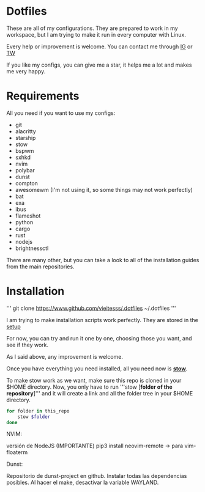 # Dotfiles

These are all of my configurations. They are prepared to work in my workspace, but I am trying to make it run in every computer with Linux.

Every help or improvement is welcome. You can contact me through [IG](https://www.instagram.com/vieitesss_/) or [TW](https://twitter.com/vieitesss_/)

If you like my configs, you can give me a star, it helps me a lot and makes me very happy.

# Requirements

All you need if you want to use my configs:

* git
* alacritty
* starship
* stow
* bspwm
* sxhkd
* nvim
* polybar
* dunst
* compton
* awesomewm (I'm not using it, so some things may not work perfectly)
* bat
* exa
* ibus
* flameshot
* python
* cargo
* rust
* nodejs
* brightnessctl

There are many other, but you can take a look to all of the installation guides from the main repositories.

# Installation

'''
git clone https://www.github.com/vieitesss/.dotfiles ~/.dotfiles
'''

I am trying to make installation scripts work perfectly. They are stored in the [setup](./setup)

For now, you can try and run it one by one, choosing those you want, and see if they work.

As I said above, any improvement is welcome.

Once you have everything you need installed, all you need now is [**stow**](https://www.gnu.org/software/stow/manual/stow.html#Invoking-Stow).

To make stow work as we want, make sure this repo is cloned in your $HOME directory. Now, you only have to run '''stow [**folder of the repository**]''' and it will create a link and all the folder tree in your $HOME directory.

```bash
for folder in this_repo
    stow $folder
done
```

NVIM:

versión de NodeJS (IMPORTANTE)
pip3 install neovim-remote -> para vim-floaterm

Dunst:

Repositorio de dunst-project en github.
Instalar todas las dependencias posibles.
Al hacer el make, desactivar la variable WAYLAND.
